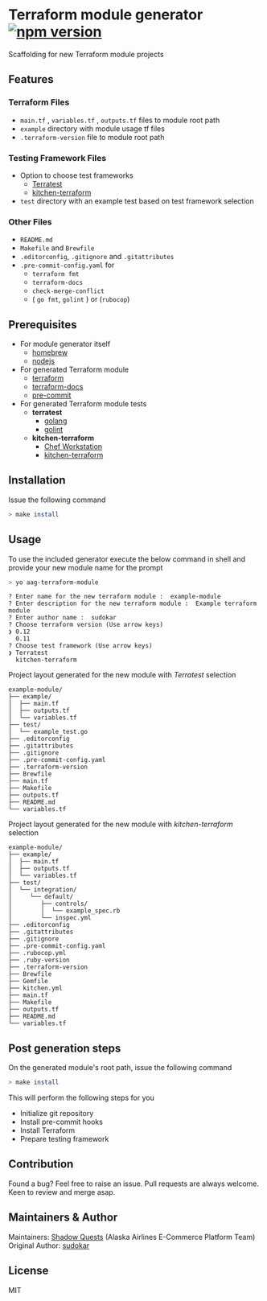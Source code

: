# Terraform module generator [![npm version](https://badge.fury.io/js/generator-tf-module.svg)](https://www.npmjs.com/package/generator-tf-module)

Scaffolding for new Terraform module projects

## Features

### Terraform Files

- `main.tf` , `variables.tf` , `outputs.tf` files to module root path
- `example` directory with module usage tf files
- `.terraform-version` file to module root path

### Testing Framework Files

- Option to choose test frameworks
  - [Terratest](https://github.com/gruntwork-io/terratest)
  - [kitchen-terraform](https://github.com/newcontext-oss/kitchen-terraform)
- `test` directory with an example test based on test framework selection

### Other Files

- `README.md`
- `Makefile` and `Brewfile`
- `.editorconfig`, `.gitignore` and `.gitattributes`
- `.pre-commit-config.yaml` for
  - `terraform fmt`
  - `terraform-docs`
  - `check-merge-conflict`
  - ( `go fmt`, `golint` ) or (`rubocop`)

## Prerequisites

- For module generator itself
  - [homebrew](https://brew.sh/)
  - [nodejs](https://nodejs.org/en/download/)
- For generated Terraform module
  - [terraform](https://learn.hashicorp.com/terraform/getting-started/install#installing-terraform)
  - [terraform-docs](https://github.com/segmentio/terraform-docs)
  - [pre-commit](https://pre-commit.com/#install)
- For generated Terraform module tests
  - **terratest**
    - [golang](https://golang.org/doc/install#install)
    - [golint](https://github.com/golang/lint#installation)
  - **kitchen-terraform**
    - [Chef Workstation](https://downloads.chef.io/chef-workstation/)
    - [kitchen-terraform](https://rubygems.org/gems/kitchen-terraform)

## Installation

Issue the following command

```sh
> make install
```

## Usage

To use the included generator execute the below command in shell and provide your new module name for the prompt

```sh
> yo aag-terraform-module
```

```text
? Enter name for the new terraform module :  example-module
? Enter description for the new terraform module :  Example terraform module
? Enter author name :  sudokar
? Choose terraform version (Use arrow keys)
❯ 0.12
  0.11
? Choose test framework (Use arrow keys)
❯ Terratest
  kitchen-terraform
```

Project layout generated for the new module with _Terratest_ selection

```text
example-module/
├── example/
│  ├── main.tf
│  ├── outputs.tf
│  └── variables.tf
├── test/
│  └── example_test.go
├── .editorconfig
├── .gitattributes
├── .gitignore
├── .pre-commit-config.yaml
├── .terraform-version
├── Brewfile
├── main.tf
├── Makefile
├── outputs.tf
├── README.md
└── variables.tf
```

Project layout generated for the new module with _kitchen-terraform_ selection

```text
example-module/
├── example/
│  ├── main.tf
│  ├── outputs.tf
│  └── variables.tf
├── test/
│  └── integration/
│     └── default/
│        ├── controls/
│        │  └── example_spec.rb
│        └── inspec.yml
├── .editorconfig
├── .gitattributes
├── .gitignore
├── .pre-commit-config.yaml
├── .rubocop.yml
├── .ruby-version
├── .terraform-version
├── Brewfile
├── Gemfile
├── kitchen.yml
├── main.tf
├── Makefile
├── outputs.tf
├── README.md
└── variables.tf
```

## Post generation steps

On the generated module's root path, issue the following command

```sh
> make install
```

This will perform the following steps for you

- Initialize git repository
- Install pre-commit hooks
- Install Terraform
- Prepare testing framework

## Contribution

Found a bug? Feel free to raise an issue.
Pull requests are always welcome. Keen to review and merge asap.

## Maintainers & Author

Maintainers: [Shadow Quests](shadowquests@alaskaair.com) (Alaska Airlines E-Commerce Platform Team)  
Original Author: [sudokar](https://github.com/sudokar)

## License

MIT
